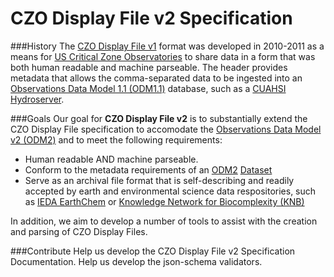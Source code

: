CZO Display File v2 Specification
===============

###History
The [CZO Display File v1](http://criticalzone.org/national/publications/pub/whitenack-et-al-2011-czo-display-file-specification/) format was developed in 2010-2011 as a means for [US Critical Zone Observatories](http://criticalzone.org/) to share data in a form that was both human readable and machine parseable. The header provides metadata that allows the comma-separated data to be ingested into an [Observations Data Model 1.1 (ODM1.1)](http://his.cuahsi.org/odmdatabases.html) database, such as a [CUAHSI Hydroserver](http://his.cuahsi.org/hydroserver.html).

###Goals
Our goal for **CZO Display File v2** is to substantially extend the CZO Display File specification to accomodate the [Observations Data Model v2 (ODM2)](https://github.com/UCHIC/ODM2) and to meet the following requirements:
* Human readable AND machine parseable.
* Conform to the metadata requirements of an [ODM2](https://github.com/UCHIC/ODM2) [Dataset](https://github.com/UCHIC/ODM2/blob/master/doc/ODM2Docs/core_datasets.md)
* Serve as an archival file format that is self-describing and readily accepted by earth and environmental science data respositories, such as [IEDA EarthChem](http://www.earthchem.org/library) or [Knowledge Network for Biocomplexity (KNB)](https://knb.ecoinformatics.org/)

In addition, we aim to develop a number of tools to assist with the creation and parsing of CZO Display Files.


###Contribute
Help us develop the CZO Display File v2 Specification Documentation.
Help us develop the json-schema validators.

